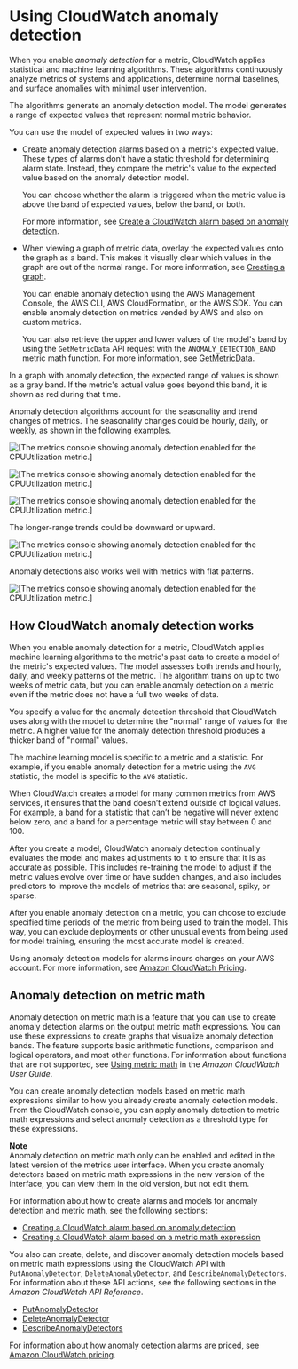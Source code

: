 # Using CloudWatch anomaly detection<a name="CloudWatch_Anomaly_Detection"></a>

When you enable *anomaly detection* for a metric, CloudWatch applies statistical and machine learning algorithms\. These algorithms continuously analyze metrics of systems and applications, determine normal baselines, and surface anomalies with minimal user intervention\.

The algorithms generate an anomaly detection model\. The model generates a range of expected values that represent normal metric behavior\.

You can use the model of expected values in two ways:
+ Create anomaly detection alarms based on a metric's expected value\. These types of alarms don't have a static threshold for determining alarm state\. Instead, they compare the metric's value to the expected value based on the anomaly detection model\. 

  You can choose whether the alarm is triggered when the metric value is above the band of expected values, below the band, or both\.

  For more information, see [Create a CloudWatch alarm based on anomaly detection](Create_Anomaly_Detection_Alarm.md)\.
+ When viewing a graph of metric data, overlay the expected values onto the graph as a band\. This makes it visually clear which values in the graph are out of the normal range\. For more information, see [Creating a graph](graph_a_metric.md#create-metric-graph)\.

  You can enable anomaly detection using the AWS Management Console, the AWS CLI, AWS CloudFormation, or the AWS SDK\. You can enable anomaly detection on metrics vended by AWS and also on custom metrics\.

  You can also retrieve the upper and lower values of the model's band by using the `GetMetricData` API request with the `ANOMALY_DETECTION_BAND` metric math function\. For more information, see [GetMetricData](https://docs.aws.amazon.com/AmazonCloudWatch/latest/APIReference/API_GetMetricData.html)\.

In a graph with anomaly detection, the expected range of values is shown as a gray band\. If the metric's actual value goes beyond this band, it is shown as red during that time\.

Anomaly detection algorithms account for the seasonality and trend changes of metrics\. The seasonality changes could be hourly, daily, or weekly, as shown in the following examples\.

![\[The metrics console showing anomaly detection enabled for the CPUUtilization metric.\]](http://docs.aws.amazon.com/AmazonCloudWatch/latest/monitoring/images/Anomaly_Detection_Graph2.PNG)

![\[The metrics console showing anomaly detection enabled for the CPUUtilization metric.\]](http://docs.aws.amazon.com/AmazonCloudWatch/latest/monitoring/images/Anomaly_Detection_Graph5.png)

![\[The metrics console showing anomaly detection enabled for the CPUUtilization metric.\]](http://docs.aws.amazon.com/AmazonCloudWatch/latest/monitoring/images/Anomaly_Detection_Graph6.png)

The longer\-range trends could be downward or upward\.

![\[The metrics console showing anomaly detection enabled for the CPUUtilization metric.\]](http://docs.aws.amazon.com/AmazonCloudWatch/latest/monitoring/images/Anomaly_Detection_Graph3.PNG)

Anomaly detections also works well with metrics with flat patterns\.

![\[The metrics console showing anomaly detection enabled for the CPUUtilization metric.\]](http://docs.aws.amazon.com/AmazonCloudWatch/latest/monitoring/images/Anomaly_Detection_Graph7.png)

## How CloudWatch anomaly detection works<a name="CloudWatch_Anomaly_Detection_Algorithm"></a>

When you enable anomaly detection for a metric, CloudWatch applies machine learning algorithms to the metric's past data to create a model of the metric's expected values\. The model assesses both trends and hourly, daily, and weekly patterns of the metric\. The algorithm trains on up to two weeks of metric data, but you can enable anomaly detection on a metric even if the metric does not have a full two weeks of data\.

You specify a value for the anomaly detection threshold that CloudWatch uses along with the model to determine the "normal" range of values for the metric\. A higher value for the anomaly detection threshold produces a thicker band of "normal" values\.

The machine learning model is specific to a metric and a statistic\. For example, if you enable anomaly detection for a metric using the `AVG` statistic, the model is specific to the `AVG` statistic\.

When CloudWatch creates a model for many common metrics from AWS services, it ensures that the band doesn’t extend outside of logical values\. For example, a band for a statistic that can’t be negative will never extend below zero, and a band for a percentage metric will stay between 0 and 100\.

After you create a model, CloudWatch anomaly detection continually evaluates the model and makes adjustments to it to ensure that it is as accurate as possible\. This includes re\-training the model to adjust if the metric values evolve over time or have sudden changes, and also includes predictors to improve the models of metrics that are seasonal, spiky, or sparse\.

After you enable anomaly detection on a metric, you can choose to exclude specified time periods of the metric from being used to train the model\. This way, you can exclude deployments or other unusual events from being used for model training, ensuring the most accurate model is created\.

Using anomaly detection models for alarms incurs charges on your AWS account\. For more information, see [Amazon CloudWatch Pricing](http://aws.amazon.com/cloudwatch/pricing)\.

## Anomaly detection on metric math<a name="anomaly_detection_on_metric_math"></a>

Anomaly detection on metric math is a feature that you can use to create anomaly detection alarms on the output metric math expressions\. You can use these expressions to create graphs that visualize anomaly detection bands\. The feature supports basic arithmetic functions, comparison and logical operators, and most other functions\. For information about functions that are not supported, see [Using metric math](https://docs.aws.amazon.com/AmazonCloudWatch/latest/monitoring/using-metric-math.html#using-anomaly-detection-on-metric-math) in the *Amazon CloudWatch User Guide*\.

You can create anomaly detection models based on metric math expressions similar to how you already create anomaly detection models\. From the CloudWatch console, you can apply anomaly detection to metric math expressions and select anomaly detection as a threshold type for these expressions\.

**Note**  
Anomaly detection on metric math only can be enabled and edited in the latest version of the metrics user interface\. When you create anomaly detectors based on metric math expressions in the new version of the interface, you can view them in the old version, but not edit them\. 

For information about how to create alarms and models for anomaly detection and metric math, see the following sections:
+ [Creating a CloudWatch alarm based on anomaly detection](https://docs.aws.amazon.com/AmazonCloudWatch/latest/monitoring/Create_Anomaly_Detection_Alarm.html)
+ [Creating a CloudWatch alarm based on a metric math expression](https://docs.aws.amazon.com/AmazonCloudWatch/latest/monitoring/Create-alarm-on-metric-math-expression.html)

You also can create, delete, and discover anomaly detection models based on metric math expressions using the CloudWatch API with `PutAnomalyDetector`, `DeleteAnomalyDetector`, and `DescribeAnomalyDetectors`\. For information about these API actions, see the following sections in the *Amazon CloudWatch API Reference*\.
+ [PutAnomalyDetector](https://docs.aws.amazon.com/AmazonCloudWatch/latest/APIReference/API_PutAnomalyDetector.html)
+ [DeleteAnomalyDetector](https://docs.aws.amazon.com/AmazonCloudWatch/latest/APIReference/API_DeleteAnomalyDetector.html)
+ [DescribeAnomalyDetectors](https://docs.aws.amazon.com/AmazonCloudWatch/latest/APIReference/API_DescribeAnomalyDetectors.html)

For information about how anomaly detection alarms are priced, see [Amazon CloudWatch pricing](http://aws.amazon.com/cloudwatch/pricing)\.